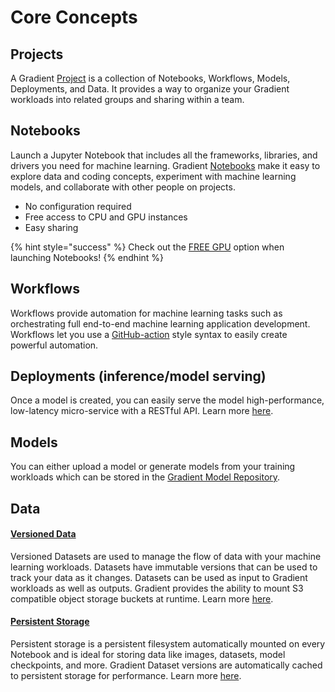 # Core Concepts

## Projects

A Gradient [Project](../managing-projects/) is a collection of Notebooks, Workflows, Models, Deployments, and Data. It provides a way to organize your Gradient workloads into related groups and sharing within a team.

## Notebooks

Launch a Jupyter Notebook that includes all the frameworks, libraries, and drivers you need for machine learning. Gradient [Notebooks](../../explore-train-deploy/notebooks/) make it easy to explore data and coding concepts, experiment with machine learning models, and collaborate with other people on projects.

* No configuration required
* Free access to CPU and GPU instances
* Easy sharing

{% hint style="success" %}
Check out the [FREE GPU](../../more/instance-types/free-instances.md) option when launching Notebooks!
{% endhint %}

## Workflows

Workflows provide automation for machine learning tasks such as orchestrating full end-to-end machine learning application development. Workflows let you use a [GitHub-action](https://docs.github.com/en/actions) style syntax to easily create powerful automation.

## Deployments \(inference/model serving\)

Once a model is created, you can easily serve the model high-performance, low-latency micro-service with a RESTful API. Learn more [here]().

## Models

You can either upload a model or generate models from your training workloads which can be stored in the [Gradient Model Repository](../../data/models/).

## Data

#### [**Versioned Data**](../../data/data-overview/private-datasets-repository/)

Versioned Datasets are used to manage the flow of data with your machine learning workloads. Datasets have immutable versions that can be used to track your data as it changes. Datasets can be used as input to Gradient workloads as well as outputs. Gradient provides the ability to mount S3 compatible object storage buckets at runtime. Learn more [here](../../data/data-overview/private-datasets-repository/).

#### [Persistent Storage](../../data/data-overview/#persistent-storage)

Persistent storage is a persistent filesystem automatically mounted on every Notebook and is ideal for storing data like images, datasets, model checkpoints, and more. Gradient Dataset versions are automatically cached to persistent storage for performance. Learn more [here](../../data/data-overview/#persistent-storage).

